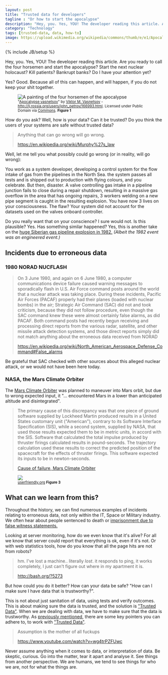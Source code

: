 ```yaml
---
layout: post
title: "Trusted data for developers"
tagline : "Or how to start the apocalypse"
description: "Hey, you. Yes, YOU! The developer reading this article. Are you ready to call the four horsemen and start the apocalypse? Start the next nuclear holocaust? Kill patients? Bankrupt banks? Do I have your attention yet?"
category: "Technology"
tags: [trusted-data, data, how-to]
image: https://upload.wikimedia.org/wikipedia/commons/thumb/e/e1/Apocalypse_vasnetsov.jpg/640px-Apocalypse_vasnetsov.jpg
---
```

{% include JB/setup %}

<p class="lead">

Hey, you. Yes, YOU! The developer reading this article. Are you ready to call the four horsemen and start the apocalypse? Start the next nuclear holocaust? Kill patients? Bankrupt banks? Do I have your attention yet?

Yes? Good. Because all of this can happen, and will happen, if you do not keep your shit together.
</p>

<figure>
  <img title="The four horsemen of the apocalypse" alt="A painting of the four horsemen of the apocalypse" src="https://upload.wikimedia.org/wikipedia/commons/thumb/e/e1/Apocalypse_vasnetsov.jpg/640px-Apocalypse_vasnetsov.jpg" class="img-thumbnail img-responsive img-rounded"/>
  <figcaption>
    <small>
      "<a href="https://commons.wikimedia.org/wiki/File:Apocalypse_vasnetsov.jpg#/media/File:Apocalypse_vasnetsov.jpg">Apocalypse vasnetsov</a>" by <a href="//en.wikipedia.org/wiki/Viktor_Vasnetsov" class="extiw" title="en:Viktor Vasnetsov">Viktor M. Vasnetsov</a> - <a rel="nofollow" class="external free" href="http://lj.rossia.org/users/john_petrov/166993.html">http://lj.rossia.org/users/john_petrov/166993.html</a>. Licensed under Public Domain via <a href="https://commons.wikimedia.org/wiki/">Commons</a>. <strong>Figure 1</strong>
    </small>
  </figcaption>
</figure>

How do you ask? Well, how is your data? Can it be trusted? Do you think the users of your systems are safe without trusted data?

> Anything that can go wrong will go wrong.
>
><a href="https://en.wikipedia.org/wiki/Murphy%27s_law">https://en.wikipedia.org/wiki/Murphy%27s_law</a>

Well, let me tell you what possibly could go wrong (or in reality, will go wrong):

You work as a system developer, developing a control system for the flow intake of gas from the pipelines in the North Sea. the system passes all tests and is shipped out to production with flying colours, and you celebrate. But then, disaster. A valve controlling gas intake in a pipeline junction fails to close during a repair shutdown, resulting in a massive gas overflow in the area that has ongoing repairs, 3 workers welding on a new pipe segment is caught in the resulting explosion. You have now 3 lives on your consciousness. The flaw? Your system did not account for the datasets used on the valves onboard controller.

Do you really want that on your conscience? I sure would not. Is this plausible? Yes. Has something similar happened? Yes, this is another take on the <a href="http://www.msnbc.msn.com/id/4394002">huge Siberian gas pipeline explosion in 1982.</a> _(Albeit the 1982 event was an engineered event.)_

## Incidents due to erroneous data

### 1980 NORAD NUCFLASH

> On 3 June 1980, and again on 6 June 1980, a computer communications device failure caused warning messages to sporadically flash in U.S. Air Force command posts around the world that a nuclear attack was taking place. During these incidents, Pacific Air Forces (PACAF) properly had their planes (loaded with nuclear bombs) in the air; Strategic Air Command (SAC) did not and took criticism, because they did not follow procedure, even though the SAC command knew these were almost certainly false alarms, as did PACAF. Both command posts had recently begun receiving and processing direct reports from the various radar, satellite, and other missile attack detection systems, and those direct reports simply did not match anything about the erroneous data received from NORAD
>
><a href="https://en.wikipedia.org/wiki/North_American_Aerospace_Defense_Command#False_alarms">https://en.wikipedia.org/wiki/North_American_Aerospace_Defense_Command#False_alarms</a>

Be grateful that SAC checked with other sources about this alleged nuclear attack, or we would not have been here today.

### NASA, the Mars Climate Orbiter

The <a href="https://en.wikipedia.org/wiki/Mars_Climate_Orbiter">Mars Climate Orbiter</a> was planned to maneuver into Mars orbit, but due to wrong expected input, it "... encountered Mars in a lower than anticipated altitude and disintegrated".

>The primary cause of this discrepancy was that one piece of ground software supplied by Lockheed Martin produced results in a United States customary unit ("American"), contrary to its Software Interface Specification (SIS), while a second system, supplied by NASA, that used those results expected them to be in metric units, in accord with the SIS. Software that calculated the total impulse produced by thruster firings calculated results in pound-seconds. The trajectory calculation used these results to correct the predicted position of the spacecraft for the effects of thruster firings. This software expected its inputs to be in newton-seconds.
>
><a href="https://en.wikipedia.org/wiki/Mars_Climate_Orbiter#Cause_of_failure">Cause of failure, Mars Climate Orbiter</a>

<figure>
  <img src="http://www.userfriendly.org/cartoons/archives/08aug/uf011824.gif" class="img-rounded img-thumbnail img-responsive"/>
  <figcaption>
    <small>
      <a href="http://ars.userfriendly.org/cartoons/?id=20080824">userfriendly.org</a> <strong>Figure 3</strong>
      </small>
  </figcaption>
</figure>

## What can we learn from this?

Throughout the history, we can find numerous examples of incidents relating to erroneous data, not only within the IT, Space or Military industry. We often hear about people sentenced to death or <a href="http://usnews.nbcnews.com/_news/2012/05/21/11756575-researchers-more-than-2000-false-convictions-in-past-23-years?lite">imprisonment due to false witness statements.</a>

Looking at server monitoring, how do we even know that it's alive? For all we know that server could report that everything is ok, even if it's not. Or with web statistics tools, how do you know that all the page hits are not from robots?

>hm. I've lost a machine.. literally _lost_. it responds to ping, it works completely, I just can't figure out where in my apartment it is.
>
><a href="http://bash.org/?5273">http://bash.org/?5273</a>

But how could you do it better? How can your data be safe? "How can I make sure I have data that is trustworthy?".

This is not about just sanitation of data, using tests and verify outcomes. This is about making sure the data is trusted, and the solution is <a href="/2015/09/09/trusted-data/">"Trusted Data"</a>. When we are dealing with data, we have to make sure that the data is trustworthy. As <a href="/2015/09/14/how-to-work-with-trusted-data/">previously mentioned</a>, there are some key pointers you can adhere to, to work with <a href="/2015/09/09/trusted-data/">"Trusted Data"</a>.

>Assumption is the mother of all fuckups
>
><a href="https://www.youtube.com/watch?v=wg4trPZFUwc">https://www.youtube.com/watch?v=wg4trPZFUwc</a>

Never assume anything when it comes to data, or interpretation of data. Be skeptic, curious. Go into the matter, tear it apart and analyse it. See things from another perspective. We are humans, we tend to see things for who we are, not for what the things are.
